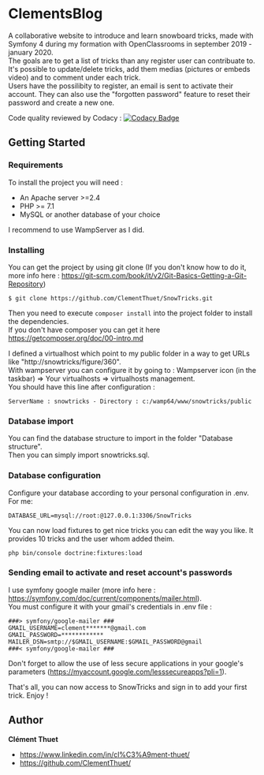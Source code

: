 # ClementsBlog
A collaborative website to introduce and learn snowboard tricks, made with Symfony 4 during my formation with OpenClassrooms in september 2019 - january 2020.<br>
The goals are to get a list of tricks than any register user can contribuate to. <br>
It's possible to update/delete tricks, add them medias (pictures or embeds video) and to comment under each trick.<br>
Users have the possilibity to register, an email is sent to activate their account. They can also use the "forgotten password" feature to reset their password and create a new one.

Code quality reviewed by Codacy :
[![Codacy Badge](https://api.codacy.com/project/badge/Grade/b5a6e9f4471949b4a44d05646647d122)](https://www.codacy.com/manual/ClementThuet/SnowTricks?utm_source=github.com&amp;utm_medium=referral&amp;utm_content=ClementThuet/SnowTricks&amp;utm_campaign=Badge_Grade)

## Getting Started

### Requirements
To install the project you will need :
* An Apache server >=2.4
* PHP >= 7.1
* MySQL or another database of your choice<br> 

I recommend to use WampServer as I did.

### Installing
You can get the project by using git clone (If you don't know how to do it, more info here : https://git-scm.com/book/it/v2/Git-Basics-Getting-a-Git-Repository)
```
$ git clone https://github.com/ClementThuet/SnowTricks.git
```
Then you need to execute `composer install` into the project folder to install the dependencies.<br>
If you don't have composer you can get it here https://getcomposer.org/doc/00-intro.md

I defined a virtualhost which point to my public folder in a way to get URLs like "http://snowtricks/figure/360".<br>
With wampserver you can configure it by going to : Wampserver icon (in the taskbar) => Your virtualhosts => virtualhosts management. <br>
You should have this line after configuration :
```
ServerName : snowtricks - Directory : c:/wamp64/www/snowtricks/public
```

### Database import 
You can find the database structure to import in the folder "Database structure".<br>
Then you can simply import snowtricks.sql.

### Database configuration
Configure your database according to your personal configuration in .env. For me:

```
DATABASE_URL=mysql://root:@127.0.0.1:3306/SnowTricks
```

You can now load fixtures to get nice tricks you can edit the way you like. It provides 10 tricks and the user whom added theim.

```
php bin/console doctrine:fixtures:load
```

### Sending email to activate and reset account's passwords
I use symfony google mailer (more info here : https://symfony.com/doc/current/components/mailer.html). <br>
You must configure it with your gmail's credentials in .env file :
```
###> symfony/google-mailer ###
GMAIL_USERNAME=clement*******@gmail.com
GMAIL_PASSWORD=************
MAILER_DSN=smtp://$GMAIL_USERNAME:$GMAIL_PASSWORD@gmail
###< symfony/google-mailer ###
```
Don't forget to allow the use of less secure applications in your google's parameters (https://myaccount.google.com/lesssecureapps?pli=1).

That's all, you can now access to SnowTricks and sign in to add your first trick. Enjoy !


## Author
**Clément Thuet**
* https://www.linkedin.com/in/cl%C3%A9ment-thuet/
* https://github.com/ClementThuet/

